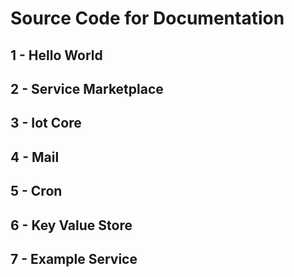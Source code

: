 # Source Code for Documentation

## 1 - Hello World

## 2 - Service Marketplace

## 3 - Iot Core

## 4 - Mail

## 5 - Cron

## 6 - Key Value Store

## 7 - Example Service

